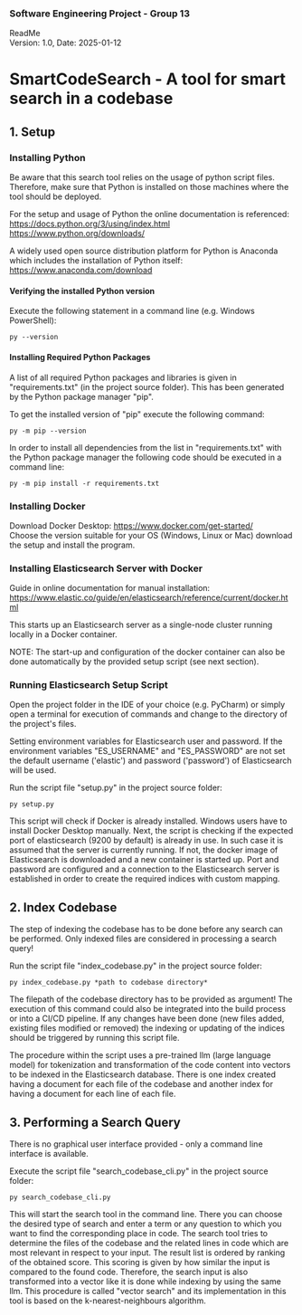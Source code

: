 ### Software Engineering Project - Group 13
ReadMe   
Version: 1.0, Date: 2025-01-12

# SmartCodeSearch - A tool for smart search in a codebase

## 1. Setup

### Installing Python

Be aware that this search tool relies on the usage of python script files.
Therefore, make sure that Python is installed on those machines where the tool should be deployed.

For the setup and usage of Python the online documentation is referenced:   
https://docs.python.org/3/using/index.html
https://www.python.org/downloads/

A widely used open source distribution platform for Python is Anaconda which includes the installation of Python itself:   
https://www.anaconda.com/download

#### Verifying the installed Python version

Execute the following statement in a command line (e.g. Windows PowerShell): 

```
py --version
```

#### Installing Required Python Packages

A list of all required Python packages and libraries is given in "requirements.txt" (in the project source folder).
This has been generated by the Python package manager "pip".

To get the installed version of "pip" execute the following command:

```
py -m pip --version
```

In order to install all dependencies from the list in "requirements.txt" with the Python package manager the following code should be executed in a command line:

```
py -m pip install -r requirements.txt
```

### Installing Docker

Download Docker Desktop: 
https://www.docker.com/get-started/  
Choose the version suitable for your OS (Windows, Linux or Mac) download the setup and install the program.

### Installing Elasticsearch Server with Docker
Guide in online documentation for manual installation:
https://www.elastic.co/guide/en/elasticsearch/reference/current/docker.html

This starts up an Elasticsearch server as a single-node cluster running locally in a Docker container.

NOTE: The start-up and configuration of the docker container can also be done automatically by the provided setup script (see next section).

### Running Elasticsearch Setup Script

Open the project folder in the IDE of your choice (e.g. PyCharm) or simply open a terminal for execution of commands and change to the directory of the project's files.

Setting environment variables for Elasticsearch user and password.
If the environment variables "ES_USERNAME" and "ES_PASSWORD" are not set the default username ('elastic') and password ('password') of Elasticsearch will be used.

Run the script file "setup.py" in the project source folder:

```
py setup.py
```

This script will check if Docker is already installed. Windows users have to install Docker Desktop manually.
Next, the script is checking if the expected port of elasticsearch (9200 by default) is already in use.
In such case it is assumed that the server is currently running.
If not, the docker image of Elasticsearch is downloaded and a new container is started up.
Port and password are configured and a connection to the Elasticsearch server is established in order to create the required indices with custom mapping.


## 2. Index Codebase

The step of indexing the codebase has to be done before any search can be performed.
Only indexed files are considered in processing a search query! 

Run the script file "index_codebase.py" in the project source folder:

```
py index_codebase.py *path to codebase directory*
```

The filepath of the codebase directory has to be provided as argument!
The execution of this command could also be integrated into the build process or into a CI/CD pipeline.
If any changes have been done (new files added, existing files modified or removed) the indexing or updating of the indices should be triggered by running this script file.

The procedure within the script uses a pre-trained llm (large language model) for tokenization and transformation of the code content into vectors to be indexed in the Elasticsearch database.
There is one index created having a document for each file of the codebase and another index for having a document for each line of each file.


## 3. Performing a Search Query

There is no graphical user interface provided - only a command line interface is available.

Execute the script file "search_codebase_cli.py" in the project source folder:

```
py search_codebase_cli.py
```
This will start the search tool in the command line.
There you can choose the desired type of search and enter a term or any question to which you want to find the corresponding place in code.
The search tool tries to determine the files of the codebase and the related lines in code which are most relevant in respect to your input.
The result list is ordered by ranking of the obtained score.
This scoring is given by how similar the input is compared to the found code. 
Therefore, the search input is also transformed into a vector like it is done while indexing by using the same llm.
This procedure is called "vector search" and its implementation in this tool is based on the k-nearest-neighbours algorithm.
